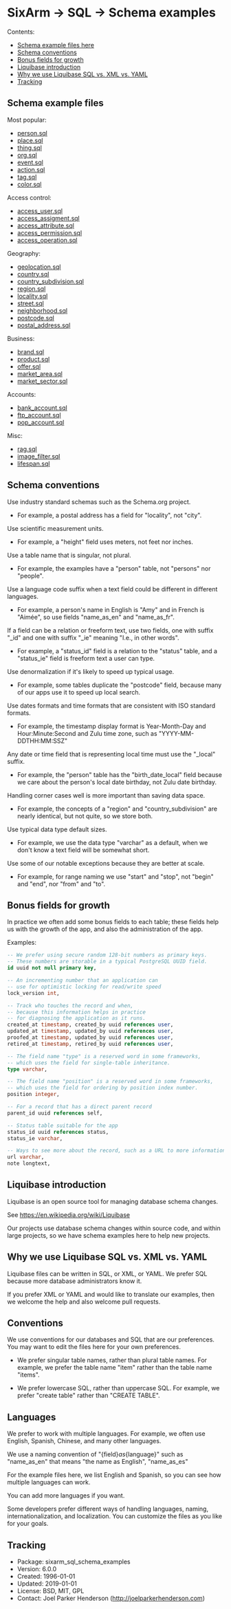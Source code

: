 # SixArm → SQL → Schema examples

Contents:

* [Schema example files here](#schema-example-files-here)
* [Schema conventions](#schema-conventions)
* [Bonus fields for growth](#bonus-fields-for-growth)
* [Liquibase introduction](#liquibase-introduction)
* [Why we use Liquibase SQL vs. XML vs. YAML](#why-we-use-liquibase-sql-vs-xml-vs-yaml)
* [Tracking](#tracking)


## Schema example files

Most popular:

  * [person.sql](person.sql)
  * [place.sql](place.sql)
  * [thing.sql](thing.sql)
  * [org.sql](org.sql)
  * [event.sql](event.sql)
  * [action.sql](action.sql)
  * [tag.sql](tag.sql)
  * [color.sql](color.sql)

Access control:

  * [access_user.sql](access/access_user.sql)
  * [access_assigment.sql](access/access_assignment.sql)
  * [access_attribute.sql](access/access_attribute.sql)
  * [access_permission.sql](access/access_permission.sql)
  * [access_operation.sql](access/access_operation.sql)

Geography:

  * [geolocation.sql](geography/geolocation.sql)
  * [country.sql](geography/country.sql)
  * [country_subdivision.sql](geography/country_subdivision.sql)
  * [region.sql](geography/region.sql)
  * [locality.sql](geography/locality.sql)
  * [street.sql](geography/street.sql)
  * [neighborhood.sql](geography/neighborhood.sql)
  * [postcode.sql](geography/postcode.sql)
  * [postal_address.sql](postal/postal_address.sql)

Business:

  * [brand.sql](business/brand.sql)
  * [product.sql](business/product.sql)
  * [offer.sql](business/offer.sql)
  * [market_area.sql](business/market_area.sql)
  * [market_sector.sql](business/market_sector.sql)

Accounts:

  * [bank_account.sql](accounts/bank_account.sql)
  * [ftp_account.sql](accounts/ftp_account.sql)
  * [pop_account.sql](accounts/pop_account.sql)

Misc:

  * [rag.sql](rag.sql)
  * [image_filter.sql](image_filter.sql)
  * [lifespan.sql](lifespan.sql)


## Schema conventions

Use industry standard schemas such as the Schema.org project.

  * For example, a postal address has a field for "locality", not "city".

Use scientific measurement units.

  * For example, a "height" field uses meters, not feet nor inches.

Use a table name that is singular, not plural.

  * For example, the examples have a "person" table, not "persons" nor "people".

Use a language code suffix when a text field could be different in different languages.

  * For example, a person's name in English is "Amy" and in French is "Aimée", so use fields "name_as_en" and "name_as_fr".

If a field can be a relation or freeform text, use two fields, one with suffix "_id" and one with suffix "_ie" meaning "I.e., in other words".

  * For example, a "status_id" field is a relation to the "status" table, and a "status_ie" field is freeform text a user can type.

Use denormalization if it's likely to speed up typical usage.

  * For example, some tables duplicate the "postcode" field, because many of our apps use it to speed up local search.

Use dates formats and time formats that are consistent with ISO standard formats.

  * For example, the timestamp display format is Year-Month-Day and Hour:Minute:Second and Zulu time zone, such as "YYYY-MM-DDTHH:MM:SSZ"

Any date or time field that is representing local time must use the "_local" suffix.

  * For example, the "person" table has the "birth_date_local" field because we care about the person's local date birthday, not Zulu date birthday.

Handling corner cases well is more important than saving data space.

  * For example, the concepts of a "region" and "country_subdivision" are nearly identical, but not quite, so we store both.

Use typical data type default sizes.

  * For example, we use the data type "varchar" as a default, when we don't know a text field will be somewhat short.

Use some of our notable exceptions because they are better at scale.

  * For example, for range naming we use "start" and "stop", not "begin" and "end", nor "from" and "to".


## Bonus fields for growth


In practice we often add some bonus fields to each table; these fields help us with the growth of the app, and also the administration of the app.

Examples:


```sql
-- We prefer using secure random 128-bit numbers as primary keys.
-- These numbers are storable in a typical PostgreSQL UUID field.
id uuid not null primary key,

-- An incrementing number that an application can
-- use for optimistic locking for read/write speed
lock_version int,

-- Track who touches the record and when,
-- because this information helps in practice
-- for diagnosing the application as it runs.
created_at timestamp, created_by uuid references user,
updated_at timestamp, updated_by uuid references user,
proofed_at timestamp, updated_by uuid references user,
retired_at timestamp, retired_by uuid references user,

-- The field name "type" is a reserved word in some frameworks,
-- which uses the field for single-table inheritance.
type varchar,

-- The field name "position" is a reserved word in some frameworks,
-- which uses the field for ordering by position index number.
position integer,

-- For a record that has a direct parent record
parent_id uuid references self,

-- Status table suitable for the app
status_id uuid references status,
status_ie varchar,

-- Ways to see more about the record, such as a URL to more information, and a note of text.
url varchar,
note longtext,
```


## Liquibase introduction

Liquibase is an open source tool for managing database schema changes.

See https://en.wikipedia.org/wiki/Liquibase

Our projects use database schema changes within source code, and within large projects, so we have schema examples here to help new projects.


## Why we use Liquibase SQL vs. XML vs. YAML

Liquibase files can be written in SQL, or XML, or YAML. We prefer SQL because more database administrators know it.

If you prefer XML or YAML and would like to translate our examples, then we welcome the help and also welcome pull requests.


## Conventions

We use conventions for our databases and SQL that are our preferences. You may want to edit the files here for your own preferences.

* We prefer singular table names, rather than plural table names. For example, we prefer the table name "item" rather than the table name "items".

* We prefer lowercase SQL, rather than uppercase SQL. For example, we prefer "create table" rather than "CREATE TABLE".


## Languages

We prefer to work with multiple languages. For example, we often use English, Spanish, Chinese, and many other languages.

We use a naming convention of "{field}_as_{language}" such as "name_as_en" that means "the name as English", "name_as_es"

For the example files here, we list English and Spanish, so you can see how multiple languages can work.

You can add more languages if you want.

Some developers prefer different ways of handling languages, naming, internationalization, and localization. You can customize the files as you like for your goals.


## Tracking

* Package: sixarm_sql_schema_examples
* Version: 6.0.0
* Created: 1996-01-01
* Updated: 2019-01-01
* License: BSD, MIT, GPL
* Contact: Joel Parker Henderson (http://joelparkerhenderson.com)
